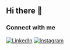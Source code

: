 ## Hi there 👋


### Connect with me

[![LinkedIn](https://img.shields.io/badge/-LinkedIn-000?style=for-the-badge&logo=linkedin&logoColor=0E76A8&color:FFF)](https://www.linkedin.com/in/igor-jasmim-da-n%C3%B3brega-7b49933a/)
[![Instagram](https://img.shields.io/badge/-Instagram-000?style=for-the-badge&logo=instagram&logoColor=8A3AB9&color:FFF)](https://www.linkedin.com/in/igor-jasmim-da-n%C3%B3brega-7b49933a/)

<!--
**igorjasmim/igorjasmim** is a ✨ _special_ ✨ repository because its `README.md` (this file) appears on your GitHub profile.

Here are some ideas to get you started:

- 🔭 I’m currently working on ...
- 🌱 I’m currently learning ...
- 👯 I’m looking to collaborate on ...
- 🤔 I’m looking for help with ...
- 💬 Ask me about ...
- 📫 How to reach me: ...
- 😄 Pronouns: ...
- ⚡ Fun fact: ...
-->
